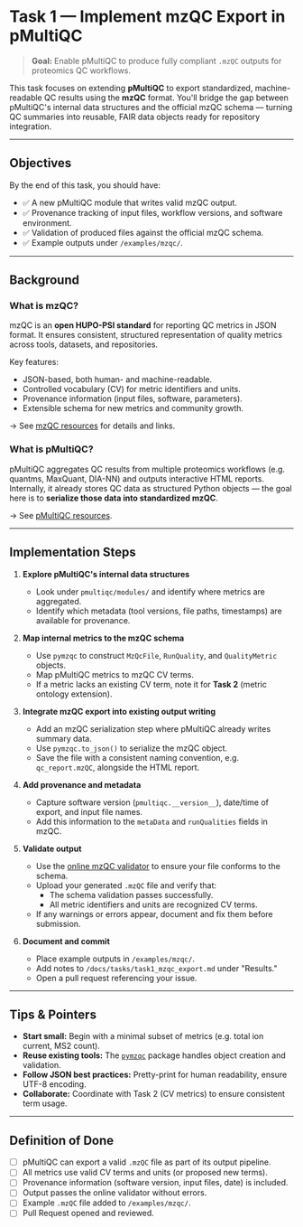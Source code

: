 # Task 1 — Implement mzQC Export in pMultiQC

> **Goal:** Enable pMultiQC to produce fully compliant `.mzQC` outputs for proteomics QC workflows.

This task focuses on extending **pMultiQC** to export standardized, machine-readable QC results using the **mzQC** format.
You'll bridge the gap between pMultiQC's internal data structures and the official mzQC schema — turning QC summaries into reusable, FAIR data objects ready for repository integration.

---

## Objectives

By the end of this task, you should have:
- ✅ A new pMultiQC module that writes valid mzQC output.
- ✅ Provenance tracking of input files, workflow versions, and software environment.
- ✅ Validation of produced files against the official mzQC schema.
- ✅ Example outputs under `/examples/mzqc/`.

---

## Background

### What is mzQC?

mzQC is an **open HUPO-PSI standard** for reporting QC metrics in JSON format.
It ensures consistent, structured representation of quality metrics across tools, datasets, and repositories.

Key features:
- JSON-based, both human- and machine-readable.
- Controlled vocabulary (CV) for metric identifiers and units.
- Provenance information (input files, software, parameters).
- Extensible schema for new metrics and community growth.

→ See [mzQC resources](../resources.md#mzqc--standardized-qc-reporting) for details and links.

### What is pMultiQC?

pMultiQC aggregates QC results from multiple proteomics workflows (e.g. quantms, MaxQuant, DIA-NN) and outputs interactive HTML reports.
Internally, it already stores QC data as structured Python objects — the goal here is to **serialize those data into standardized mzQC**.

→ See [pMultiQC resources](../resources.md#pmultiqc--modular-qc-aggregation).

---

## Implementation Steps

1. **Explore pMultiQC's internal data structures**
   - Look under `pmultiqc/modules/` and identify where metrics are aggregated.
   - Identify which metadata (tool versions, file paths, timestamps) are available for provenance.

2. **Map internal metrics to the mzQC schema**
   - Use `pymzqc` to construct `MzQcFile`, `RunQuality`, and `QualityMetric` objects.
   - Map pMultiQC metrics to mzQC CV terms.
   - If a metric lacks an existing CV term, note it for **Task 2** (metric ontology extension).

3. **Integrate mzQC export into existing output writing**
   - Add an mzQC serialization step where pMultiQC already writes summary data.
   - Use `pymzqc.to_json()` to serialize the mzQC object.
   - Save the file with a consistent naming convention, e.g. `qc_report.mzQC`, alongside the HTML report.

4. **Add provenance and metadata**
   - Capture software version (`pmultiqc.__version__`), date/time of export, and input file names.
   - Add this information to the `metaData` and `runQualities` fields in mzQC.

5. **Validate output**
   - Use the [online mzQC validator](https://hupo-psi.github.io/mzQC/validator) to ensure your file conforms to the schema.
   - Upload your generated `.mzQC` file and verify that:
     - The schema validation passes successfully.
     - All metric identifiers and units are recognized CV terms.
   - If any warnings or errors appear, document and fix them before submission.

6. **Document and commit**
   - Place example outputs in `/examples/mzqc/`.
   - Add notes to `/docs/tasks/task1_mzqc_export.md` under "Results."
   - Open a pull request referencing your issue.

---

## Tips & Pointers

- **Start small:** Begin with a minimal subset of metrics (e.g. total ion current, MS2 count).
- **Reuse existing tools:** The [`pymzqc`](https://github.com/MS-Quality-hub/pymzqc) package handles object creation and validation.
- **Follow JSON best practices:** Pretty-print for human readability, ensure UTF-8 encoding.
- **Collaborate:** Coordinate with Task 2 (CV metrics) to ensure consistent term usage.

---

## Definition of Done

- [ ] pMultiQC can export a valid `.mzQC` file as part of its output pipeline.
- [ ] All metrics use valid CV terms and units (or proposed new terms).
- [ ] Provenance information (software version, input files, date) is included.
- [ ] Output passes the online validator without errors.
- [ ] Example `.mzQC` file added to `/examples/mzqc/`.
- [ ] Pull Request opened and reviewed.
